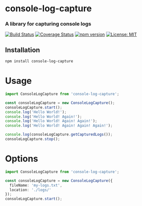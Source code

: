 # console-log-capture

### A library for capturing console logs

[![Build Status](https://travis-ci.org/brblacky/console-log-capture.svg?branch=master)](https://travis-ci.org/brblacky/console-log-capture)
[![Coverage Status](https://coveralls.io/repos/github/brblacky/console-log-capture/badge.svg?branch=master)](https://coveralls.io/github/brblacky/console-log-capture?branch=master)
[![npm version](https://badge.fury.io/js/console-log-capture.svg)](https://badge.fury.io/js/console-log-capture)
[![License: MIT](https://img.shields.io/badge/License-MIT-yellow.svg)](https://opensource.org/licenses/MIT)


## Installation

```bash
npm install console-log-capture
```
# Usage
```typescript
import ConsoleLogCapture from 'console-log-capture';

const consoleLogCapture = new ConsoleLogCapture();
consoleLogCapture.start();
console.log('Hello World!');
console.log('Hello World! Again!');
console.log('Hello World! Again! Again!');
console.log('Hello World! Again! Again! Again!');

console.log(consoleLogCapture.getCapturedLogs());
consoleLogCapture.stop();


```

# Options

```typescript
import ConsoleLogCapture from 'console-log-capture';

const consoleLogCapture = new ConsoleLogCapture({
  fileName: 'my-logs.txt',
  location: './logs/'
});
consoleLogCapture.start();

```
